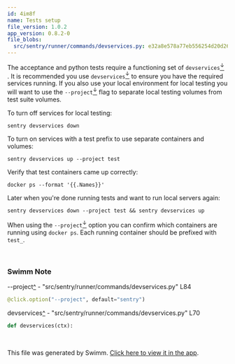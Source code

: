 ```yaml
---
id: 4im8f
name: Tests setup
file_version: 1.0.2
app_version: 0.8.2-0
file_blobs:
  src/sentry/runner/commands/devservices.py: e32a8e578a77eb556254d20d26f2fea404030e9e
---
```


The acceptance and python tests require a functioning set of `devservices`[<sup id="Z2PAxV">↓</sup>](#f-Z2PAxV) . It is recommended you use `devservices`[<sup id="Z2PAxV">↓</sup>](#f-Z2PAxV) to ensure you have the required services running. If you also use your local environment for local testing you will want to use the `--project`[<sup id="ZXPkyc">↓</sup>](#f-ZXPkyc) flag to separate local testing volumes from test suite volumes.

To turn off services for local testing:

`sentry devservices down`

To turn on services with a test prefix to use separate containers and volumes:

`sentry devservices up --project test`

Verify that test containers came up correctly:

`docker ps --format '{{.Names}}'`

Later when you're done running tests and want to run local servers again:

`sentry devservices down --project test && sentry devservices up`

When using the `--project`[<sup id="ZXPkyc">↓</sup>](#f-ZXPkyc) option you can confirm which containers are running using `docker ps`. Each running container should be prefixed with `test_`.

<br/>

<!-- THIS IS AN AUTOGENERATED SECTION. DO NOT EDIT THIS SECTION DIRECTLY -->
### Swimm Note

<span id="f-ZXPkyc">--project</span>[^](#ZXPkyc) - "src/sentry/runner/commands/devservices.py" L84
```python
@click.option("--project", default="sentry")
```

<span id="f-Z2PAxV">devservices</span>[^](#Z2PAxV) - "src/sentry/runner/commands/devservices.py" L70
```python
def devservices(ctx):
```

<br/>

This file was generated by Swimm. [Click here to view it in the app](https://app.swimm.io/repos/Z2l0aHViJTNBJTNBc2VudHJ5JTNBJTNBc3dpbW1pbw==/docs/4im8f).
